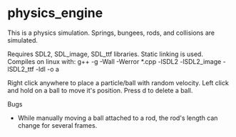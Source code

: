 # physics_engine
This is a physics simulation. Springs, bungees, rods, and collisions are simulated.

Requires SDL2, SDL_image, SDL_ttf libraries. Static linking is used.
Compiles on linux with:
g++ -g -Wall -Werror *.cpp -lSDL2 -lSDL2_image -lSDL2_ttf -ldl -o a

Right click anywhere to place a particle/ball with random velocity. Left click and hold on a ball to move it's position. Press d to delete a ball.

Bugs
- While manually moving a ball attached to a rod, the rod's length can change for several frames.
